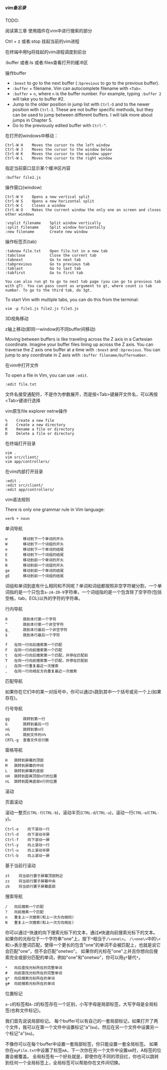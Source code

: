 ##### vim备忘录

TODO:

阅读第三章 使用插件在vim中进行搜索的部分

Ctrl + z 或者:stop 挂起当前的vim进程



在终端中用fg将挂起的vim进程调度到前台



:buffer 或者:ls 或者:files查看打开的缓冲区



操作buffer

- `:bnext` to go to the next buffer (`:bprevious` to go to the previous buffer).
- `:buffer` + filename. Vim can autocomplete filename with `<Tab>`.
- `:buffer` + `n`, where `n` is the buffer number. For example, typing `:buffer 2` will take you to buffer #2.
- Jump to the older position in jump list with `Ctrl-O` and to the newer position with `Ctrl-I`. These are not buffer specific methods, but they can be used to jump between different buffers. I will talk more about jumps in Chapter 5.
- Go to the previously edited buffer with `Ctrl-^`.



在打开的windows中移动：

```
Ctrl-W H    Moves the cursor to the left window
Ctrl-W J    Moves the cursor to the window below
Ctrl-W K    Moves the cursor to the window upper
Ctrl-W L    Moves the cursor to the right window
```



指定当前窗口显示某个缓冲区内容

```
:buffer file2.js
```



操作窗口(window)

```
Ctrl-W V    Opens a new vertical split
Ctrl-W S    Opens a new horizontal split
Ctrl-W C    Closes a window
Ctrl-W O    Makes the current window the only one on screen and closes other windows
```



```
:vsplit filename    Split window vertically
:split filename     Split window horizontally
:new filename       Create new window
```



操作标签页(tab)

```
:tabnew file.txt    Open file.txt in a new tab
:tabclose           Close the current tab
:tabnext            Go to next tab
:tabprevious        Go to previous tab
:tablast            Go to last tab
:tabfirst           Go to first tab

You can also run gt to go to next tab page (you can go to previous tab with gT). You can pass count as argument to gt, where count is tab number. To go to the third tab, do 3gt.
```

To start Vim with multiple tabs, you can do this from the terminal:

```
vim -p file1.js file2.js file3.js
```



3D视角移动

z轴上移动(即同一window的不同buffer间移动)

Moving between buffers is like traveling across the Z axis in a Cartesian coordinate. Imagine your buffer files lining up across the Z axis. You can traverse the Z axis one buffer at a time with `:bnext` and `:bprevious`. You can jump to any coordinate in Z axis with `:buffer filename/buffernumber`.



在vim中打开文件

To open a file in Vim, you can use `:edit`.

```
:edit file.txt
```

文件名接受通配符，不是作为参数展开，而是按\<Tab\>键展开文件名，可以再按\<Tab\>键进行选择



vim原生file explorer netrw操作

```
%    Create a new file
d    Create a new directory
R    Rename a file or directory
D    Delete a file or directory
```

在终端打开目录

```
vim .
vim src/client/
vim app/controllers/
```

在vim内部打开目录

```
:edit .
:edit src/client/
:edit app/controllers/
```



vim语法规则

There is only one grammar rule in Vim language:

```
verb + noun
```



单词导航

```
w		移动到下一个单词的开头
W		移动到下一个词组的开头
e		移动到下一个单词的结尾
E		移动到下一个词组的结尾
b		移动到前一个单词的开头
B		移动到前一个词组的开头
ge	    移动到前一个单词的结尾
gE	    移动到前一个词组的结尾
```

词组和单词到底有什么相同和不同呢？单词和词组都按照非空字符被分割，一个单词指的是一个只包含`a-zA-Z0-9`字符串，一个词组指的是一个包含除了空字符(包括空格，tab，EOL)以外的字符的字符串。



行内导航

```
0		跳到本行第一个字符
^		跳到本行第一个非空字符
g_      跳到本行最后一个非空字符
$		跳到本行最后一个字符
```

```
f   在同一行向后搜索第一个匹配
F   在同一行向前搜索第一个匹配
t   在同一行向后搜索第一个匹配，并停在匹配前
T   在同一行向前搜索第一个匹配，并停在匹配前
;   在同一行重复最近一次搜索
,   在同一行向相反方向重复最近一次搜索
```



匹配导航

如果你在它们中的某一对括号中，你可以通过`%`跳到其中一个括号或另一个上(如果存在)。



行号导航

```
gg      跳转到第一行
G       跳转到最后一行
nG      跳转到第n行
n%      跳到文件的n%
CRTL-g  查看文件总行数
```



窗格导航

```
H   跳转到屏幕的顶部
M   跳转到屏幕的中间
L   跳转到屏幕的底部
nH  跳转到距离顶部n行的位置
nL  跳转到距离底部n行的位置
```



滚动

页面滚动

滚动一整页(`CTRL-f`/`CTRL-b`)，滚动半页(`CTRL-d`/`CTRL-u`)，滚动一行`CTRL-e`/`CTRL-y`)。

```
Ctrl-e    向下滚动一行
Ctrl-d    向下滚动半屏
Ctrl-f    向下滚动一屏
Ctrl-y    向上滚动一行
Ctrl-u    向上滚动半屏
Ctrl-b    向上滚动一屏
```

基于当前行滚动

```
zt    将当前行置于屏幕顶部附近
zz    将当前行置于屏幕中央
zb    将当前行置于屏幕底部
```



搜索导航

```
/   向后搜索一个匹配
?   向前搜素一个匹配
n   重复上一次搜索(和上一次方向相同)
N   重复上一次搜索(和上一次方向相反)
```

你可以通过`*`快速的向下搜索光标下的文本，通过`#`快速向前搜索光标下的文本。 如果你的光标位于一个字符串"one"上，按下`*`相当于`/\<one\>`。 `/\<one\>`中的`\<`和`\>`表示整词匹配，使得一个更长的包含"one"的单词不会被匹配上，也就是说它会匹配"one"，但不会匹配"onetwo"。 如果你的光标在"one"上并且你想向后搜索完全或部分匹配的单词，例如"one"和"onetwo"，你可以用`g*`替代`*`。

```
*   向后查找光标所在的完整单词
#   向前查找光标所在的完整单词
g*  向后搜索光标所在的单词
g#  向前搜索光标所在的单词
```



位置标记

`a-z`的标签和`A-Z`的标签存在一个区别，小写字母是局部标签，大写字母是全局标签(也称文件标记)。

我们首先说说局部标记。 每个buffer可以有自己的一套局部标记，如果打开了两个文件，我可以在第一个文件中设置标记"a"(`ma`)，然后在另一个文件中设置另一个标记"a"(`ma`)。

不像你可以在每个buffer中设置一套局部标签，你只能设置一套全局标签。 如果你在`myFile.txt`中设置了标签`mA`，下一次你在另一个文件中设置`mA`时，A标签的位置会被覆盖。 全局标签有一个好处就是，即使你在不同的项目红，你也可以跳转到任何一个全局标签上，全局标签可以帮助你在文件间切换。



